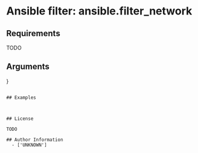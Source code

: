 # Ansible filter: ansible.filter_network





## Requirements

TODO

## Arguments

}
```

## Examples



## License

TODO

## Author Information
  - ['UNKNOWN']
